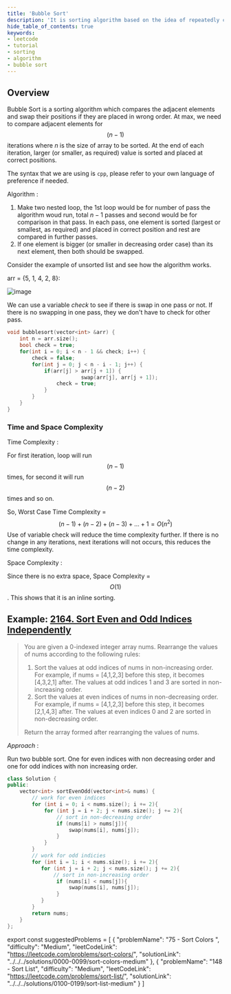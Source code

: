 ```yaml
---
title: 'Bubble Sort'
description: 'It is sorting algorithm based on the idea of repeatedly comparing pairs of adjacent elements and then swapping their positions if they exist in the wrong order.'
hide_table_of_contents: true
keywords:
- leetcode
- tutorial
- sorting
- algorithm
- bubble sort
---
```


<TutorialAuthors  names = "@RadhikaChhabra17"/>

## Overview

Bubble Sort is a sorting algorithm which compares the adjacent elements and swap their positions if they are placed in wrong order. At max, we need to compare adjacent elements for $$(n - 1)$$ iterations where $n$ is the size of array to be sorted. At the end of each iteration, larger (or smaller, as required) value is sorted and placed at correct positions.

The syntax that we are using is `cpp`, please refer to your own language of preference if needed.

Algorithm :
1. Make two nested loop, the 1st loop would be for number of pass the algorithm woud run, total $n-1$ passes and second would be for comparison in that pass. In each pass, one element is sorted (largest or smallest, as required) and placed in correct position and rest are compared in further passes.
2. If one element is bigger (or smaller in decreasing order case) than its next element, then both should be swapped. 

Consider the example of unsorted list and see how the algorithm works.

arr = {5, 1, 4, 2, 8}: 

![image](https://user-images.githubusercontent.com/77332750/196658633-a3b735de-820b-45de-a0cc-b7933d67d75c.png)
	
We can use a variable *check* to see if there is swap in one pass or not. If there is no swapping in one pass, they we don't have to check for other pass.

<Tabs>
<TabItem value = "c++" label = "C++">
<SolutionAuthor name = "@RadhikaChhabra17"/>

```c++
void bubblesort(vector<int> &arr) {
	int n = arr.size();
	bool check = true;
	for(int i = 0; i < n - 1 && check; i++) {
		check = false;
		for(int j = 0; j < n - i - 1; j++) {
			if(arr[j] > arr[j + 1]) {
                		swap(arr[j], arr[j + 1]);
				check = true;
			}
		}
	}
}
```
</TabItem>
</Tabs>

### Time and Space Complexity

Time Complexity :

For first iteration, loop will run $$(n-1)$$ times, for second it will run $$(n-2)$$ times and so on.

So, Worst Case Time Complexity = $$(n - 1) + (n - 2) + (n - 3) + ... + 1 = O(n^2)$$
Use of variable check will reduce the time complexity further. If there is no change in any iterations, next iterations will not occurs, this reduces the time complexity.

Space Complexity :

Since there is no extra space, Space Complexity = $$O(1)$$. This shows that it is an inline sorting.

## Example: [2164. Sort Even and Odd Indices Independently](https://leetcode.com/problems/sort-even-and-odd-indices-independently/)

> You are given a 0-indexed integer array nums. Rearrange the values of nums according to the following rules:
>  1. Sort the values at odd indices of nums in non-increasing order. For example, if nums = [4,1,2,3] before this step, it becomes [4,3,2,1] after. The values at odd indices 1 and 3 are sorted in non-increasing order.
>  2. Sort the values at even indices of nums in non-decreasing order. For example, if nums = [4,1,2,3] before this step, it becomes [2,1,4,3] after. The values at even indices 0 and 2 are sorted in non-decreasing order.
>
>Return the array formed after rearranging the values of nums.


*Approach* : 

Run two bubble sort. One for even indices with non decreasing order and one for odd indices with non increasing order.

<Tabs>
<TabItem value="c++" label="C++">
<SolutionAuthor name="@RadhikaChhabra17"/>

```c++
class Solution {
public:
    vector<int> sortEvenOdd(vector<int>& nums) {
        // work for even indices
        for (int i = 0; i < nums.size(); i += 2){
            for (int j = i + 2; j < nums.size(); j += 2){
                // sort in non-decreasing order
                if (nums[i] > nums[j]){
                    swap(nums[i], nums[j]);
                }
            }
        }
        // work for odd indicies
        for (int i = 1; i < nums.size(); i += 2){
           for (int j = i + 2; j < nums.size(); j += 2){
               // sort in non-increasing order
                if (nums[i] < nums[j]){
                    swap(nums[i], nums[j]);
                }
           }
        }
        return nums;
    }
};
```
</TabItem>
</Tabs>

export const suggestedProblems = [
  {
    "problemName": "75 -  Sort Colors ",
    "difficulty": "Medium",
    "leetCodeLink": "https://leetcode.com/problems/sort-colors/",
    "solutionLink": "../../../solutions/0000-0099/sort-colors-medium"
  },
  {
    "problemName": "148 - Sort List",
    "difficulty": "Medium",
    "leetCodeLink": "https://leetcode.com/problems/sort-list/",
    "solutionLink": "../../../solutions/0100-0199/sort-list-medium"
  }
]

<Table title="Suggested Problems" data={suggestedProblems} />
